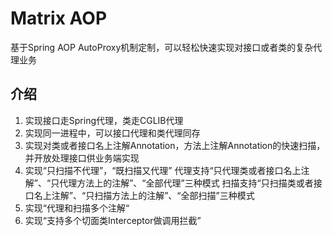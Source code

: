 # Matrix AOP

基于Spring AOP AutoProxy机制定制，可以轻松快速实现对接口或者类的复杂代理业务

## 介绍
1. 实现接口走Spring代理，类走CGLIB代理
2. 实现同一进程中，可以接口代理和类代理同存
3. 实现对类或者接口名上注解Annotation，方法上注解Annotation的快速扫描，并开放处理接口供业务端实现
4. 实现“只扫描不代理”，“既扫描又代理”
   代理支持“只代理类或者接口名上注解”、“只代理方法上的注解”、“全部代理”三种模式
   扫描支持“只扫描类或者接口名上注解”、“只扫描方法上的注解”、“全部扫描”三种模式
5. 实现“代理和扫描多个注解“
6. 实现“支持多个切面类Interceptor做调用拦截”   